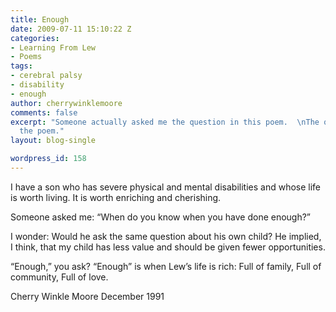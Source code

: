 ```yaml
---
title: Enough
date: 2009-07-11 15:10:22 Z
categories:
- Learning From Lew
- Poems
tags:
- cerebral palsy
- disability
- enough
author: cherrywinklemoore
comments: false
excerpt: "Someone actually asked me the question in this poem.  \nThe question prompted
  the poem."
layout: blog-single

wordpress_id: 158
---
```


I have a son
who has severe physical and mental disabilities
and whose life is worth living.
It is worth enriching and cherishing.

Someone asked me:
“When do you know
when you have done enough?”

I wonder:
Would he ask the same question
about his own child?
He implied, I think, that my child
has less value
and should be given fewer opportunities.

“Enough,” you ask?
“Enough” is when Lew’s life is rich:
Full of family,
Full of community,
Full of love.

Cherry Winkle Moore
December 1991
